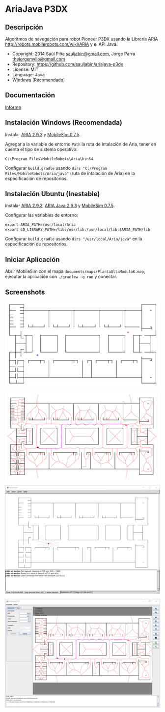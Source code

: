AriaJava P3DX
=============

Descripción
-----------
Algoritmos de navegación para robot Pioneer P3DX usando la Librería ARIA http://robots.mobilerobots.com/wiki/ARIA y el API Java.

- Copyright: 2014 Saúl Piña <sauljabin@gmail.com>, Jorge Parra <thejorgemylio@gmail.com>
- Repository: https://github.com/sauljabin/ariajava-p3dx
- License: MIT
- Language: Java
- Windows (Recomendado)

Documentación
-------------
[Informe](documents/informe/articulo.pdf)

Instalación Windows (Recomendada)
---------------------------------

Instalar [ARIA 2.9.3](http://robots.mobilerobots.com/wiki/ARIA) y [MobileSim 0.7.5](http://robots.mobilerobots.com/wiki/MobileSim).

Agregar a la variable de entorno `Path` la ruta de intalación de Aria, tener en cuenta el tipo de sistema operativo:

```
C:\Program Files\MobileRobots\Aria\bin64
```

Configurar `build.gradle` usando `dirs "C:/Program Files/MobileRobots/Aria/java"` (ruta de intalación de Aria) en la especificación de repositorios.

Instalación Ubuntu (Inestable)
------------------------------

Instalar [ARIA 2.9.3](http://robots.mobilerobots.com/wiki/ARIA), [ARIA Java 2.9.3](http://robots.mobilerobots.com/wiki/ARIA) y [MobileSim 0.7.5](http://robots.mobilerobots.com/wiki/MobileSim).

Configurar las variables de entorno:

```
export ARIA_PATH=/usr/local/Aria
export LD_LIBRARY_PATH=/lib:/usr/lib:/usr/local/lib:$ARIA_PATH/lib
```

Configurar `build.gradle` usando `dirs "/usr/local/Aria/java"` en la especificación de repositorios.

Iniciar Aplicación
------------------

Abrir MobileSim con el mapa `documents/maps/PlantaAltaModuloK.map`,
ejecutar la aplicación con `./gradlew -q run` y conectar.

Screenshots
------------
![](documents/screenshots/screenshot-1.png)

![](documents/screenshots/screenshot-2.png)

![](documents/screenshots/screenshot-3.png)

![](documents/screenshots/screenshot-4.png)
